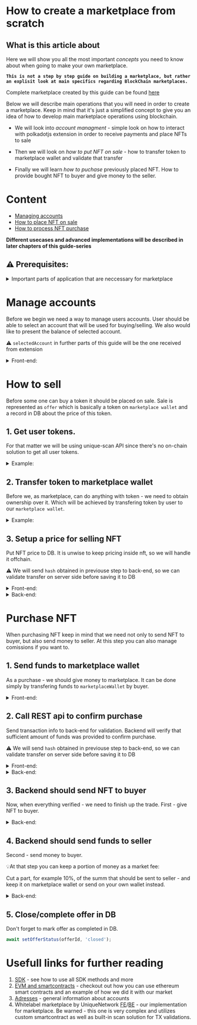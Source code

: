 # How to create a marketplace from scratch

## __What is this article about__
Here we will show you all the most important *concepts* you need to know about when going to make your own marketplace.

__```This is not a step by step guide on building a marketplace, but rather an explisit look at main specifics regarding BlockChain marketplaces.```__

Complete marketplace created by this guide can be found [here](https://github.com/UniqueNetwork/insert-your-marketplace-name)

Below we will describe main operations that you will need in order to create a marketplace. Keep in mind that it's just a simplified concept to give you an idea of how to develop main marketplace operations using blockchain.

- We will look into _account managment_ - simple look on how to interact with polkadotjs extension in order to receive payments and place NFTs to sale

- Then we will look on _how to put NFT on sale_ - how to transfer token to marketplace wallet and validate that transfer

- Finally we will learn _how to puchase_ previously placed NFT. How to provide bought NFT to buyer and give money to the seller.
# __Content__
- [Managing accounts](#Accounts)
- [How to place NFT on sale](#Sale)
- [How to process NFT purchase](#Buy)

__Different usecases and advanced implementations will be described in later chapters of this guide-series__

## __⚠️  Prerequisites:__
<details>
<summary> Important parts of application that are neccessary for marketplace</summary>

1. Main wallet that will accept money from buyers and hold selling tokens. Also known as `escrow` or `marketplaceWallet`

2. DB of sorts to store data about tokens on sale and their prices. In our examples, we will use json file as our db for simplicity

3. Frontend should know the address of `marketplace wallet` - the one that holds tokens. In our example we will receive it via back-end request on /settings, you can use environment variables

4. We will use polkadot.js extension as the main source for users to subscribe to transactions and maintain accounts.

5. `Marketplace wallet` should always have some funds on it to cover transaction fees at transfering tokens or nfts

[Extension can be found here](https://polkadot.js.org/extension/)
</details>

<a name="Accounts"></a>

# __Manage accounts__ 

Before we begin we need a way to manage users accounts. User should be able to select an account that will be used for buying/selling. We also would like to present the balance of selected account.

⚠️ `selectedAccount` in further parts of this guide will be the one received from extension

<details>
<summary>Front-end:</summary>

```ts
import { PolkadotAccount, PolkadotProvider } from '@unique-nft/accounts/polkadot';

// Get all accounts presented in polkadotjs extension
const getAccounts = async () => {
  const provider = new PolkadotProvider({ accountType: ['sr25519']});
  await provider.init();
  // get accounts from polkadot's extension
  const _accountsList = await provider.getAccounts() as PolkadotAccount[];
  if (_accountsList.length !== 0) {
    const _accounts = await web3Accounts();
    return _accounts;
  }
  throw new Error('Polkadotjs extension is not installed');
}

const getBalance = async (account) => {
  if (!account) return;
  const address = account.getAddress();
  const { availableBalance } = await sdk.balance.get({ address })
  return availableBalance;
};

let accounts = await getAccounts();
// ⚠️ User account used for interactions
let selectedAccount = accounts[0]; 
```
[More about accounts](../createAccount)
</details>

<a name="Sell"></a>

# __How to sell__ 

Before some one can buy a token it should be placed on sale. Sale is represented as `offer` which is basically a token on `marketplace wallet` and a record in DB about the price of this token.

## __1. Get user tokens.__

For that matter we will be using unique-scan API since there's no on-chain solution to get all user tokens.

<details>
<summary>Example:</summary>

```ts
// GQL request to get tokens
const GqlQuery = "query getTokens($limit: Int, $offset: Int, $where: TokenWhereParams = {}, $orderBy: TokenOrderByParams = {}) {\n" +
  "  tokens(where: $where, limit: $limit, offset: $offset, order_by: $orderBy) {\n" +
  "    data {\n" +
  "      collection_id\n" +
  "      collection_name\n" +
  "      owner\n" +
  "      owner_normalized\n" +
  "      image\n" +
  "      token_id\n" +
  "      token_prefix\n" +
  "      __typename\n" +
  "    }\n" +
  "    count\n" +
  "    timestamp\n" +
  "    __typename\n" +
  "  }\n" +
  "}";

// address can be obtained as "selectedAccount.address"
const getTokens = async (address: string): Promise<ScanTokenEntity[]> => {
  // GQL params to specify which tokens we want to get from DB
  const body = JSON.stringify({
    "operationName": "getTokens",
    "variables": {
      "where": {
        "_and": [
          {
            "_or": [
              {
                "owner": {
                  "_eq": address
                }
              },
              {
                "owner_normalized": {
                  "_eq": address
                }
              }
            ]
          },
        ]
      }
    },
    "query": GqlQuery
  });

  const response = await fetch(config.scanUrl || '', {
    method: 'POST',
    headers: {
      'Content-Type': 'application/json'
    },
    body,
  });

  const { data } = await response.json();
  return data.tokens.data;
};

```
</details>

## __2. Transfer token to marketplace wallet__
Before we, as marketplace, can do anything with token - we need to obtain ownership over it. Which will be achieved by transfering token by user to our `marketplace wallet`.

<details>
<summary>Example:</summary>

```ts
const { hash } = await sdk.tokens.transfer.submitWatch({ 
  address: selectedAccount?.address, 
  collectionId, 
  tokenId, 
  from: selectedAccount?.address, 
  to: escrowAddress, 
  value: 1 
}, {
  signer: selectedAccount
});

// Make sure to save "hash" for next step
```
</details>

## __3. Setup a price for selling NFT__
Put NFT price to DB. It is unwise to keep pricing inside nft, so we will handle it offchain.

⚠️ We will send `hash` obtained in previouse step to back-end, so we can validate transfer on server side before saving it to DB

<details>
<summary>Front-end:</summary>

```ts
// hash - from previouse step
// price - from UI
// selectedAccount - from extension
await fetch(`${config.marketApiUrl}/offers`, {
  method: 'POST',
  headers: {
    'Content-Type': 'application/json'
  },
  body: JSON.stringify({ hash, price, seller: selectedAccount.address })
});

```
</details>

<details>
<summary>Back-end:</summary>

```ts
import { hexToNumber } from "@polkadot/util";
// validate transaction
const { parsed, blockHash } = await sdk.extrinsics.status({ hash: txHash });

if (!parsed) throw new Error('Extrinsic is not complited or doesn\'t exist');

const { args } = await sdk.extrinsics.get({ blockHashOrNumber: blockHash, extrinsicHash: txHash });

const [from, to, collectionIdEncoded, tokenIdEncoded, valueEncoded] = args || [];

const collectionId = hexToNumber(collectionIdEncoded);
const tokenId = hexToNumber(tokenIdEncoded);
const value = hexToNumber(valueEncoded);

if (from.substrate !== seller
  || to.substrate !== getEscrowAddress() // marketplace wallet address
  || value !== 1
  ) throw new Error('Extrinsic is not valid');

// save offer to DB
const collection = await sdk.collections.get({ collectionId });
const token = await sdk.tokens.get({ collectionId, tokenId });

const { name, tokenPrefix } = collection;
const { image } = token;

// in our example - this will save offer to file
await appendOffer({ collectionId, tokenId, seller, price, tokenDescription: { collectionName: name, prefix: tokenPrefix, imageUrl: image.fullUrl || '' } });
```
</details>

<a name="Buy"></a>

# __Purchase NFT__

When purchasing NFT keep in mind that we need not only to send NFT to buyer, but also send money to seller. At this step you can also manage comissions if you want to.

## __1. Send funds to marketplace wallet__
As a purchase - we should give money to marketplace. It can be done simply by transfering funds to `marketplaceWallet` by buyer.

<details>
<summary>Front-end:</summary>

```ts
const payForToken = async (offerId, price) => {
  if(!selectedAccount?.address) return;

  const { hash } = await sdk.balance.transfer.submitWatch({ 
    address: selectedAccount.address,
    destination: marketplaceWallet,
    amount: price
  }, {
    signer: selectedAccount
  });
  return hash; // we will use it in next step to finilize purchase
}

// Once again - we will use { hash } in next step
```
</details>

## __2. Call REST api to confirm purchase__
Send transaction info to back-end for validation. Backend will verify that sufficient amount of funds was provided to confirm purchase.

⚠️ We will send `hash` obtained in previouse step to back-end, so we can validate transfer on server side before saving it to DB

<details>
<summary>Front-end:</summary>

```ts
const offerId; // from token we are trying to buy
const selectedACcount; // from polkadojs widget
const hash; // from previouse step

await fetch(`${config.marketApiUrl}/offers/buy`, {
  method: 'POST',
  headers: {
    'Content-Type': 'application/json'
  },
  body: JSON.stringify({ 
    offerId,
    buyer: selectedAccount.address,
    txHash: hash 
  })
});
```
</details>

<details>
<summary>Back-end:</summary>

Validate purchase request
```ts
import { hexToBn } from "@polkadot/util";

// get offer from DB
const offer = await getOffer(offerId);
// make sure offer does exist and not finished
if(!offer || offer.status !== 'active') throw new Error('Active offer not found');

const { collectionId, tokenId, price, seller } = offer;

const { blockHash } = await sdk.extrinsics.status({ hash: txHash });

const { args } = await sdk.extrinsics.get({ blockHashOrNumber: blockHash, extrinsicHash: txHash });

const [destination, amountRaw] = args || [];

const { decimals } = await sdk.chain.properties();

const amount = hexToBn(amountRaw);
// human price is "1 UNQ" but for chain it should be "1 000 000 000 000" (12 zeros - the amount of decimals)
const priceBN = (new BN(price)).mul((new BN(10)).pow(new BN(decimals)));

// validate user transfer: it exist, it send money to crrect address and amount is higher than the price

// Don't forget to account chain decimals when calculating transfered amounts
if (destination.id !== getEscrowAddress()
  || !amount.eq(priceBN)
) throw new Error('Extrinsic is not valid');
```

</details>

## __3. Backend should send NFT to buyer__
Now, when everything verified - we need to finish up the trade. First - give NFT to buyer.

<details>
<summary>Back-end:</summary>

```ts
await sdk.tokens.transfer.submit({
  address, // market wallet address
  collectionId,
  tokenId,
  from: address, // market wallet address`
  to: buyer, // buyer address`
  value: 1
}, {
  signer: selectedAccount
});
```
</details>

## __4. Backend should send funds to seller__
Second - send money to buyer. 

💡At that step you can keep a portion of money as a market fee:

Cut a part, for example 10%, of the summ that should be sent to seller - and keep it on marketplace wallet or send on your own wallet instead.

<details>
<summary>Back-end:</summary>

```ts
await sdk.balance.transfer.submit({
  address,
  destination: seller,
  amount: price
}, {
  signer: selectedAccount
});
```
</details>

## __5. Close/complete offer in DB__
Don't forget to mark offer as completed in DB.
```ts
await setOfferStatus(offerId, 'closed');
```

# Usefull links for further reading
1. [SDK](/sdk-docs) - see how to use all SDK methods and more
2. [EVM and smartcontracts](/evm-docs/Smart%20contracts.html) - checkout out how you can use ethereum smart contracts and an example of how we did it with our market
3. [Adresses](/about/addresses/) - general information about accounts
4. Whitelabel marketplace by UniqueNetwork [FE](https://github.com/UniqueNetwork/unique-marketplace-frontend)/[BE](https://github.com/UniqueNetwork/unique-marketplace-api) - our implementation for marketplace. Be warned - this one is very complex and utilizes custom smartcontract as well as built-in scan solution for TX validations.